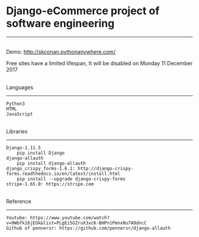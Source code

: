 # Django-eCommerce project of software engineering

*** 

<br />Demo: http://skconan.pythonanywhere.com/

Free sites have a limited lifespan, It will be disabled on Monday 11 December 2017 

<br />Languages
***
    Python3
    HTML
    JavaScript 
    
<br />Libraries
*** 
    Django-1.11.5
        pip install Django
    django-allauth
        pip install django-allauth
    django_crispy_forms-1.6.1: http://django-crispy-forms.readthedocs.io/en/latest/install.html
        pip install --upgrade django-crispy-forms
    stripe-1.65.0: https://stripe.com
    
    
<br />Reference
***
    Youtube: https://www.youtube.com/watch?v=9Wbfk16jEOk&list=PLgEi5GZruX3xcK-BHPn1PmnxNu7A9dncC
    Github of pennersr: https://github.com/pennersr/django-allauth
    
